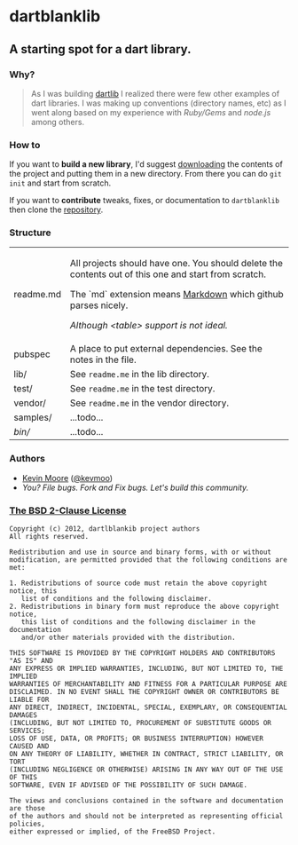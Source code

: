 # dartblanklib
## A starting spot for a dart library.

### Why?
> As I was building [dartlib](https://github.com/kevmoo/dartlib) I realized there were few other examples of dart libraries. I was making up conventions (directory names, etc) as I went along based on my experience with *Ruby/Gems* and *node.js* among others.

### How to

If you want to **build a new library**, I'd suggest [downloading](https://github.com/kevmoo/dartblanklib/downloads) the contents of the project and putting them in a new directory. From there you can do `git init` and start from scratch.

If you want to **contribute** tweaks, fixes, or documentation to `dartblanklib` then clone the [repository](https://github.com/kevmoo/dartblanklib).

### Structure

<table>
  <tr>
    <td>readme.md</td>
    <td>
      <p>All projects should have one. You should delete the contents out of this one and start from scratch.</p>
      <p>The `md` extension means <a href='http://daringfireball.net/projects/markdown/'>Markdown</a> which github parses nicely.</p>
      <p><em>Although &lt;table&gt; support is not ideal.</em></p>
    </td>
  </tr>
  <tr>
    <td>pubspec</td>
    <td>A place to put external dependencies. See the notes in the file.</td>
  </tr>
  <tr>
    <td>lib/</td>
    <td>See <code>readme.me</code> in the lib directory.</td>
  </tr>
  <tr>
    <td>test/</td>
    <td>See <code>readme.me</code> in the test directory.</td>
  </tr>
  <tr>
    <td>vendor/</td>
    <td>See <code>readme.me</code> in the vendor directory.</td>
  </tr>
  <tr>
    <td>samples/</td>
    <td>...todo...</td>
  </tr>
  <tr>
    <td><em>bin/</em></td>
    <td>...todo...</td>
  </tr>
</table>

### Authors
 * [Kevin Moore](https://github.com/kevmoo) ([@kevmoo](http://twitter.com/kevmoo))
 * _You? File bugs. Fork and Fix bugs. Let's build this community._

### [The BSD 2-Clause License](http://www.opensource.org/licenses/bsd-license.php)

    Copyright (c) 2012, dartlblankib project authors
    All rights reserved.

    Redistribution and use in source and binary forms, with or without
    modification, are permitted provided that the following conditions are met:

    1. Redistributions of source code must retain the above copyright notice, this
       list of conditions and the following disclaimer.
    2. Redistributions in binary form must reproduce the above copyright notice,
       this list of conditions and the following disclaimer in the documentation
       and/or other materials provided with the distribution.

    THIS SOFTWARE IS PROVIDED BY THE COPYRIGHT HOLDERS AND CONTRIBUTORS "AS IS" AND
    ANY EXPRESS OR IMPLIED WARRANTIES, INCLUDING, BUT NOT LIMITED TO, THE IMPLIED
    WARRANTIES OF MERCHANTABILITY AND FITNESS FOR A PARTICULAR PURPOSE ARE
    DISCLAIMED. IN NO EVENT SHALL THE COPYRIGHT OWNER OR CONTRIBUTORS BE LIABLE FOR
    ANY DIRECT, INDIRECT, INCIDENTAL, SPECIAL, EXEMPLARY, OR CONSEQUENTIAL DAMAGES
    (INCLUDING, BUT NOT LIMITED TO, PROCUREMENT OF SUBSTITUTE GOODS OR SERVICES;
    LOSS OF USE, DATA, OR PROFITS; OR BUSINESS INTERRUPTION) HOWEVER CAUSED AND
    ON ANY THEORY OF LIABILITY, WHETHER IN CONTRACT, STRICT LIABILITY, OR TORT
    (INCLUDING NEGLIGENCE OR OTHERWISE) ARISING IN ANY WAY OUT OF THE USE OF THIS
    SOFTWARE, EVEN IF ADVISED OF THE POSSIBILITY OF SUCH DAMAGE.

    The views and conclusions contained in the software and documentation are those
    of the authors and should not be interpreted as representing official policies,
    either expressed or implied, of the FreeBSD Project.
